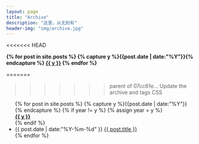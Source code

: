 ```yaml
---
layout: page
title: "Archive"
description: "这里，从无到有"
header-img: "img/archive.jpg"
---
```


<style type="text/css">
    .archive-top{
        list-style:none;
        font-weight:bold;
    }
    .listing-seperator{
        list-style:none;
        font-weight:bold;
    }
</style>

<<<<<<< HEAD
<div id='tag_cloud' class="archive-top">
{% for post in site.posts %}
  {% capture y %}{{post.date | date:"%Y"}}{% endcapture %}
  <a href="#{{ y }}" title="{{ y }}" rel="{{ post[1].size }}">{{ y }}</a>
{% endfor %}
</div>

=======
>>>>>>> parent of 07cc61e... Update the archive and tags CSS
<ul class="listing">
{% for post in site.posts %}
  {% capture y %}{{post.date | date:"%Y"}}{% endcapture %}
  {% if year != y %}
    {% assign year = y %}
    <li class="listing-seperator">
    <a href="#top" title="{{ y }}">{{ y }}</a>
    </li>
  {% endif %}
  <li class="listing-item">
    <time datetime="{{ post.date | date:"%Y-%m-%d" }}">{{ post.date | date:"%Y-%m-%d" }}</time>
    <a href="{{ post.url }}" title="{{ post.title }}">{{ post.title }}</a>
  </li>
{% endfor %}
</ul>


<script src="/media/js/jquery.tagcloud.js" type="text/javascript" charset="utf-8"></script>
<script language="javascript">
$.fn.tagcloud.defaults = {
    size: {start: 1, end: 1, unit: 'em'},
      color: {start: '#f8e0e6', end: '#ff3333'}
};

$(function () {
    $('#tag_cloud a').tagcloud();
});
</script>